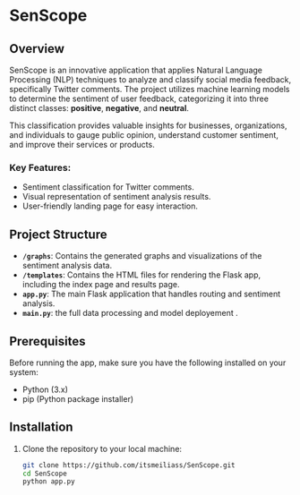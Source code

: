 # SenScope

## Overview

SenScope is an innovative application that applies Natural Language Processing (NLP) techniques to analyze and classify social media feedback, specifically Twitter comments. The project utilizes machine learning models to determine the sentiment of user feedback, categorizing it into three distinct classes: **positive**, **negative**, and **neutral**.

This classification provides valuable insights for businesses, organizations, and individuals to gauge public opinion, understand customer sentiment, and improve their services or products.

### Key Features:
- Sentiment classification for Twitter comments.
- Visual representation of sentiment analysis results.
- User-friendly landing page for easy interaction.

## Project Structure

- **`/graphs`**: Contains the generated graphs and visualizations of the sentiment analysis data.
- **`/templates`**: Contains the HTML files for rendering the Flask app, including the index page and results page.
- **`app.py`**: The main Flask application that handles routing and sentiment analysis.
- **`main.py`**: the full data processing and model deployement .


## Prerequisites

Before running the app, make sure you have the following installed on your system:

- Python (3.x)
- pip (Python package installer)

## Installation

1. Clone the repository to your local machine:

   ```bash
   git clone https://github.com/itsmeiliass/SenScope.git
   cd SenScope
   python app.py
   
